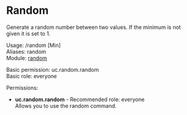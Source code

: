 Random
====
Generate a random number between two values. If the minimum is not given it is set to 1.

Usage: /random [Min] <Max><br>
Aliases: random<br>
Module: [random](../modules/random.md)<br>

Basic permission: uc.random.random<br>
Basic role: everyone<br>

Permissions: <br>
* **uc.random.random** - Recommended role: everyone<br>Allows you to use the random command.

